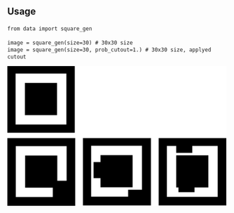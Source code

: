 ## Usage


```
from data import square_gen

image = square_gen(size=30) # 30x30 size
image = square_gen(size=30, prob_cutout=1.) # 30x30 size, applyed cutout
```


<img src="https://github.com/deeprison/Molding/blob/main/data/img/v4.png" width="500"/>
